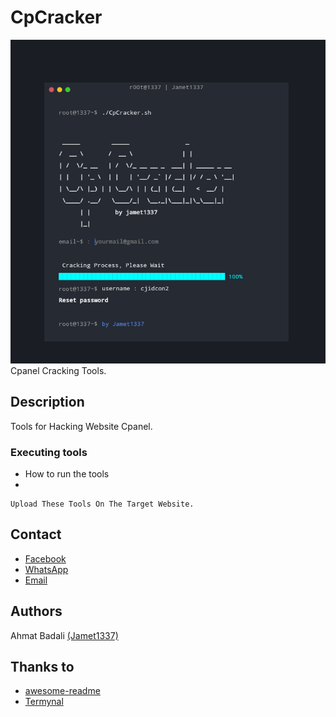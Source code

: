 # CpCracker
<img src="https://raw.githubusercontent.com/jamet1337/CpCracker/master/images/Screenshot_20210417-124730.png"></img>
Cpanel Cracking Tools.

## Description

Tools for Hacking Website Cpanel.

### Executing tools

* How to run the tools
* 
```
Upload These Tools On The Target Website.
```

## Contact

* [Facebook](https://www.facebook.com/ahmat.badali.334)
* [WhatsApp](https://wa.me/085654869732)
* [Email](mailto:jamet1337@gmail.com)

## Authors

Ahmat Badali [(Jamet1337)](https://github.com/jamet1337)  

## Thanks to
* [awesome-readme](https://github.com/matiassingers/awesome-readme)
* [Termynal](https://github.com/ines/termynal)
